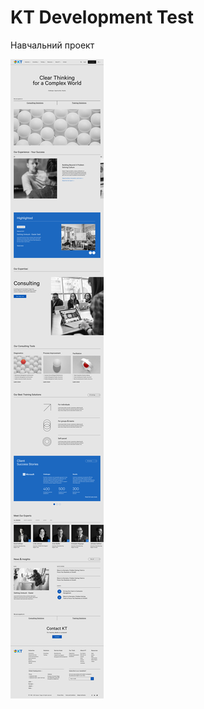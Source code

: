 # KT Development Test
Навчальний проект

![alt text](https://github.com/OlefirElena/KTDevelopmentTest/blob/main/img/HOMEPAGE_V1.jpg)
